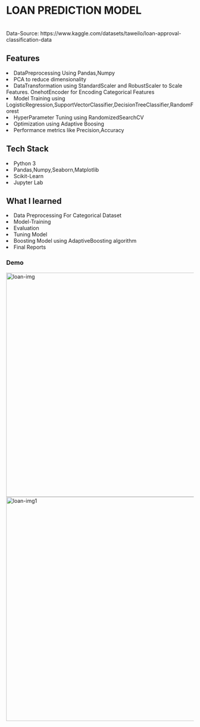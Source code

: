 # LOAN PREDICTION MODEL
<br>
Data-Source: https://www.kaggle.com/datasets/taweilo/loan-approval-classification-data

## Features
<li>DataPreprocessing Using Pandas,Numpy</li>
<li>PCA to reduce dimensionality</li>
<li>DataTransformation using StandardScaler and RobustScaler to Scale Features. OnehotEncoder for Encoding Categorical Features</li>
<li>Model Training using LogisticRegression,SupportVectorClassifier,DecisionTreeClassifier,RandomForest</li>
<li>HyperParameter Tuning using RandomizedSearchCV</li>
<li>Optimization using Adaptive Boosing</li>
<li>Performance metrics like Precision,Accuracy</li>

## Tech Stack
<li>Python 3</li>
<li>Pandas,Numpy,Seaborn,Matplotlib</li>
<li>Scikit-Learn</li>
<li>Jupyter Lab</li>

## What I learned
<li>Data Preprocessing For Categorical Dataset</li>
<li>Model-Training</li>
<li>Evaluation</li>
<li>Tuning Model</li>
<li>Boosting Model using AdaptiveBoosting algorithm</li>
<li>Final Reports</li>

### Demo
<img width="600" height="600" alt="loan-img" src="https://github.com/user-attachments/assets/2a08fa94-82f5-468f-bff6-ebafb4ba81ac" />


<img width="600" height="600" alt="loan-img1" src="https://github.com/user-attachments/assets/fa3ecc06-9389-40cd-87df-6fd068c8a295" />
